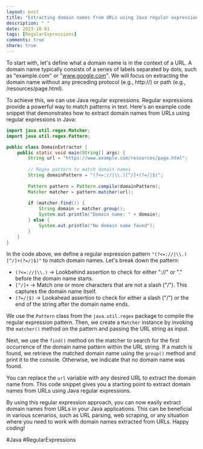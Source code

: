 ```yaml
---
layout: post
title: "Extracting domain names from URLs using Java regular expressions"
description: " "
date: 2023-10-01
tags: [RegularExpressions]
comments: true
share: true
---
```


To start with, let's define what a domain name is in the context of a URL. A domain name typically consists of a series of labels separated by dots, such as "example.com" or "www.google.com". We will focus on extracting the domain name without any preceding protocol (e.g., http://) or path (e.g., /resources/page.html).

To achieve this, we can use Java regular expressions. Regular expressions provide a powerful way to match patterns in text. Here's an example code snippet that demonstrates how to extract domain names from URLs using regular expressions in Java:

```java
import java.util.regex.Matcher;
import java.util.regex.Pattern;

public class DomainExtractor {
    public static void main(String[] args) {
        String url = "https://www.example.com/resources/page.html";
        
        // Regex pattern to match domain names
        String domainPattern = "(?<=://|\\.)[^/]+(?=/|$)";
        
        Pattern pattern = Pattern.compile(domainPattern);
        Matcher matcher = pattern.matcher(url);
        
        if (matcher.find()) {
            String domain = matcher.group();
            System.out.println("Domain name: " + domain);
        } else {
            System.out.println("No domain name found");
        }
    }
}
```

In the code above, we define a regular expression pattern `"(?<=://|\\.)[^/]+(?=/|$)"` to match domain names. Let's break down the pattern:

- `(?<=://|\\.)` -> Lookbehind assertion to check for either "://" or "." before the domain name starts.
- `[^/]+` -> Match one or more characters that are not a slash ("/"). This captures the domain name itself.
- `(?=/|$)` -> Lookahead assertion to check for either a slash ("/") or the end of the string after the domain name ends.

We use the `Pattern` class from the `java.util.regex` package to compile the regular expression pattern. Then, we create a `Matcher` instance by invoking the `matcher()` method on the pattern and passing the URL string as input.

Next, we use the `find()` method on the matcher to search for the first occurrence of the domain name pattern within the URL string. If a match is found, we retrieve the matched domain name using the `group()` method and print it to the console. Otherwise, we indicate that no domain name was found.

You can replace the `url` variable with any desired URL to extract the domain name from. This code snippet gives you a starting point to extract domain names from URLs using Java regular expressions.

By using this regular expression approach, you can now easily extract domain names from URLs in your Java applications. This can be beneficial in various scenarios, such as URL parsing, web scraping, or any situation where you need to work with domain names extracted from URLs. Happy coding!

#Java #RegularExpressions
